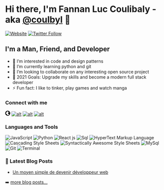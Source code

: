 # Hi there, I'm Fannan Luc Coulibaly - aka [@coulbyl][website] 👋

[![Website](https://img.shields.io/website?label=codeSTACKr.com&style=for-the-badge&url=https%3A%2F%2Fcodestackr.com)](website)
[![Twitter Follow](https://img.shields.io/twitter/follow/codeSTACKr?color=1DA1F2&logo=twitter&style=for-the-badge)](https://twitter.com/intent/follow?original_referer=https%3A%2F%2Fgithub.com%2Ffannanluc&screen_name=fannanluc)

## I'm a Man, Friend, and Developer

- 👀 I’m interested in code and design patterns
- 🌱 I’m currently learning python and git
- 💞️ I’m looking to collaborate on any interesting open source project
- 🥅 2021 Goals: Upgrade my skills and become a modern full stack developer
- ⚡ Fun fact: I like to tinker, play games and watch manga

### Connect with me

[![alt](https://raw.githubusercontent.com/iconic/open-iconic/master/svg/globe.svg 'my website')](website)
[![alt](https://cdn.jsdelivr.net/npm/simple-icons@v3/icons/twitter.svg 'alt')](twitter)
[![alt](https://cdn.jsdelivr.net/npm/simple-icons@v3/icons/linkedin.svg 'alt')](linkedin)
[![alt](https://cdn.jsdelivr.net/npm/simple-icons@v3/icons/instagram.svg 'alt')](instagram)

### Languages and Tools

![JavaScript](javascript 'JS')
![Python](python 'Python')
![React js](react 'React js')
![Sql](sql 'SQL')
![HyperText Markup Language](html 'HTML')
![Cascading Style Sheets](css 'CSS')
![Syntactically Awesome Style Sheets](sass 'SASS')
![MySql](mysql 'MySql')
![Git](git 'Git')
![Terminal](terminal 'Terminal')

### 📕 Latest Blog Posts

- [Un moyen simple de devenir développeur web](https://coulby-blog.vercel.app/posts/un-moyen-simple-de-devenir-developpeur-web)

➡️ [more blog posts...](https://coulby-blog.vercel.app/)

[website]: https://special-dev.vercel.app/
[twitter]: https://twitter.com/fannanluc
[instagram]: https://www.instagram.com/fannanluc/?hl=fr
[linkedin]: https://www.linkedin.com/in/fannan-luc-coulibaly-939277179/
[vscode]: https://raw.githubusercontent.com/github/explore/80688e429a7d4ef2fca1e82350fe8e3517d3494d/topics/visual-studio-code/visual-studio-code.png
[html]: https://raw.githubusercontent.com/github/explore/80688e429a7d4ef2fca1e82350fe8e3517d3494d/topics/html/html.png
[css]: https://raw.githubusercontent.com/github/explore/80688e429a7d4ef2fca1e82350fe8e3517d3494d/topics/css/css.png"
[sass]: https://raw.githubusercontent.com/github/explore/80688e429a7d4ef2fca1e82350fe8e3517d3494d/topics/sass/sass.png
[javascript]: https://raw.githubusercontent.com/github/explore/80688e429a7d4ef2fca1e82350fe8e3517d3494d/topics/javascript/javascript.png
[react]: https://raw.githubusercontent.com/github/explore/80688e429a7d4ef2fca1e82350fe8e3517d3494d/topics/react/react.png
[graphql]: https://raw.githubusercontent.com/github/explore/80688e429a7d4ef2fca1e82350fe8e3517d3494d/topics/graphql/graphql.png
[nodejs]: https://raw.githubusercontent.com/github/explore/80688e429a7d4ef2fca1e82350fe8e3517d3494d/topics/nodejs/nodejs.png
[sql]: https://raw.githubusercontent.com/github/explore/80688e429a7d4ef2fca1e82350fe8e3517d3494d/topics/sql/sql.png
[mysql]: https://raw.githubusercontent.com/github/explore/80688e429a7d4ef2fca1e82350fe8e3517d3494d/topics/mysql/mysql.png
[git]: https://raw.githubusercontent.com/github/explore/80688e429a7d4ef2fca1e82350fe8e3517d3494d/topics/git/git.png
[terminal]: https://raw.githubusercontent.com/github/explore/80688e429a7d4ef2fca1e82350fe8e3517d3494d/topics/terminal/terminal.png
[python]: https://raw.githubusercontent.com/github/explore/80688e429a7d4ef2fca1e82350fe8e3517d3494d/topics/python/python.png
